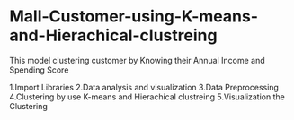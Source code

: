 # Mall-Customer-using-K-means-and-Hierachical-clustreing

This model clustering customer by Knowing their Annual Income and Spending Score

1.Import Libraries
2.Data analysis and visualization
3.Data Preprocessing
4.Clustering by use K-means and Hierachical clustreing
5.Visualization the Clustering
